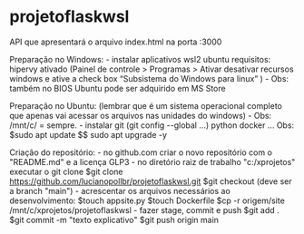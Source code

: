 # projetoflaskwsl
API que apresentará o arquivo index.html na porta :3000

Preparação no Windows:
    - instalar aplicativos
        wsl2
        ubuntu
            requisitos: 
                hipervy ativado (Painel de controle > Programas > Ativar desativar recursos windows e ative a check box “Subsistema do Windows para linux” ) - Obs: também no BIOS
                Ubuntu pode ser adquirido em MS Store

Preparação no Ubuntu: (lembrar que é um sistema operacional completo que apenas vai acessar os arquivos nas unidades do windows) - Obs: /mnt/c/<diretorio> = sempre.
    - instalar 
        git (git config --global ...)
        python 
        docker
        ...
        Obs: $sudo apt update $$ sudo apt upgrade -y 

Criação do repositório:
    - no github.com criar o novo repositório com o "README.md" e a licença GLP3
    - no diretório raiz de trabalho "c:/xprojetos" executar o git clone
        $git clone https://github.com/lucianopollbr/projetoflaskwsl.git 
        $git checkout (deve ser a branch "main")
    - acrescentar os arquivos necessários ao desenvolvimento:
        $touch appsite.py
        $touch Dockerfile 
        $cp -r origem/site /mnt/c/xprojetos/projetoflaskwsl
    - fazer stage, commit e push
        $git add .
        $git commit -m "texto explicativo"
        $git push origin main 
        

